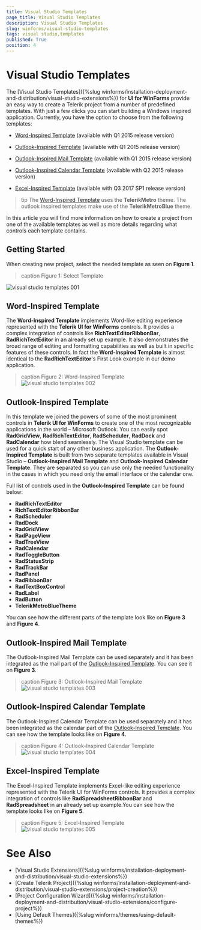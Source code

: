 ```yaml
---
title: Visual Studio Templates
page_title: Visual Studio Templates
description: Visual Studio Templates
slug: winforms/visual-studio-templates
tags: visual studio,templates
published: True
position: 4
---
```


# Visual Studio Templates

The [Visual Studio Templates]({%slug winforms/installation-deployment-and-distribution/visual-studio-extensions%}) for __UI for WinForms__ provide an easy way to create a Telerik project from a number of predefined templates. With just a few clicks you can start building a Windows inspired application. Currently, you have the option to choose from the following templates:

* [Word-Inspired Template](#word-inspired-template) (available with Q1 2015 release version)

* [Outlook-Inspired Template](#outlook-inspired-template) (available with Q1 2015 release version)

* [Outlook-Inspired Mail Template](#outlook-inspired-mail-template) (available with Q1 2015 release version)

* [Outlook-Inspired Calendar Template](#outlook-inspired-calendar-template) (available with Q2 2015 release version)

* [Excel-Inspired Template](#excel-inspired-template) (available with Q3 2017 SP1 release version)

>tip The [Word-Inspired Template](#word-inspired-template) uses the __TelerikMetro__ theme. The outlook inspired templates make use of the __TelerikMetroBlue__ theme.

In this article you will find more information on how to create a project from one of the available templates as well as more details regarding what controls each template contains.

## Getting Started

When creating new project, select the needed template as seen on __Figure 1__.

>caption Figure 1: Select Template

![visual studio templates 001](images/visual-studio-templates001.png)

## Word-Inspired Template

The __Word-Inspired Template__ implements Word-like editing experience represented with the __Telerik UI for WinForms__ controls. It provides a complex integration of controls like __RichTextEditorRibbonBar__, __RadRichTextEditor__ in an already set up example. It also demonstrates the broad range of editing and formatting capabilities as well as built in specific features of these controls. In fact the __Word-Inspired Template__ is almost identical to the __RadRichTextEditor__'s First Look example in our demo application.

>caption Figure 2: Word-Inspired Template
![visual studio templates 002](images/visual-studio-templates002.png)

## Outlook-Inspired Template

In this template we joined the powers of some of the most prominent controls in __Telerik UI for WinForms__ to create one of the most recognizable applications in the world – Microsoft Outlook. You can easily spot __RadGridView__, __RadRichTextEditor__, __RadScheduler__, __RadDock__ and __RadCalendar__ how blend seamlessly. The Visual Studio template can be used for a quick start of any other business application. The __Outlook-Inspired Template__ is built from two separate templates available in Visual Studio – __Outlook-Inspired Mail Template__ and __Outlook-Inspired Calendar Template__. They are separated so you can use only the needed functionality in the cases in which you need only the email interface or the calendar one.

Full list of controls used in the __Outlook-Inspired Template__ can be found below:

* __RadRichTextEditor__
* __RichTextEditorRibbonBar__
* __RadScheduler__
* __RadDock__
* __RadGridView__
* __RadPageView__
* __RadTreeView__
* __RadCalendar__
* __RadToggleButton__
* __RadStatusStrip__
* __RadTrackBar__
* __RadPanel__
* __RadRibbonBar__
* __RadTextBoxControl__
* __RadLabel__
* __RadButton__
* __TelerikMetroBlueTheme__

You can see how the different parts of the template look like on __Figure 3__ and __Figure 4__.

## Outlook-Inspired Mail Template

The Outlook-Inspired Mail Template can be used separately and it has been integrated as the mail part of the [Outlook-Inspired Template](#outlook-inspired-template). You can see it on __Figure 3__.

>caption Figure 3: Outlook-Inspired Mail Template
![visual studio templates 003](images/visual-studio-templates003.png)

## Outlook-Inspired Calendar Template

The Outlook-Inspired Calendar Template can be used separately and it has been integrated as the calendar part of the [Outlook-Inspired Template](#outlook-inspired-template). You can see how the template looks like on __Figure 4__.

>caption Figure 4: Outlook-Inspired Calendar Template
![visual studio templates 004](images/visual-studio-templates004.png)

## Excel-Inspired Template

The Excel-Inspired Template implements Excel-like editing experience represented with the Telerik UI for WinForms controls. It provides a complex integration of controls like **RadSpreadsheetRibbonBar** and **RadSpreadsheet** in an already set up example.You can see how the template looks like on __Figure 5__.

>caption Figure 5: Excel-Inspired Template
![visual studio templates 005](images/visual-studio-templates005.png)

# See Also

* [Visual Studio Extensions]({%slug winforms/installation-deployment-and-distribution/visual-studio-extensions%})
* [Create Telerik Project]({%slug winforms/installation-deployment-and-distribution/visual-studio-extensions/project-creation%})
* [Project Configuration Wizard]({%slug winforms/installation-deployment-and-distribution/visual-studio-extensions/configure-project%})
* [Using Default Themes]({%slug winforms/themes/using-default-themes%})